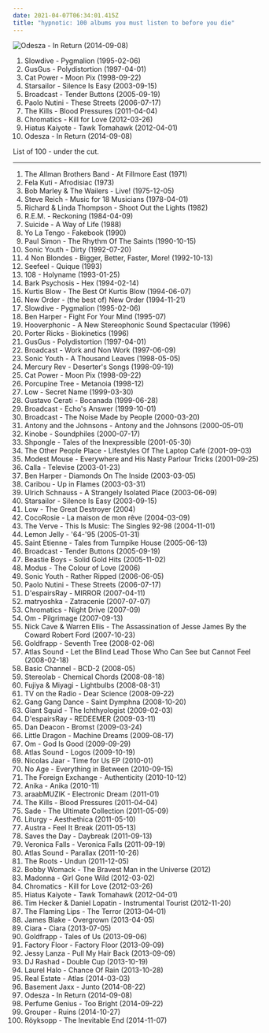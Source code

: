 ```yaml
---
date: 2021-04-07T06:34:01.415Z
title: "hypnotic: 100 albums you must listen to before you die"
---
```

![Odesza - In Return (2014-09-08)](http://coverartarchive.org/release/352ed422-6ff3-45e4-ad0b-60d7111ca67a/8241101268-500.jpg "Odesza - In Return (2014-09-08)")
<ol class="albums">
<li data-cover="https://img.discogs.com/fFoc3CnP3PL9Vpv3wihBhmRg83Y=/fit-in/600x600/filters:strip_icc():format(jpeg):mode_rgb():quality(90)/discogs-images/R-584370-1217716047.jpeg.jpg" data-tags="shoegaze, ambient, dream pop" role="button">Slowdive - Pygmalion (1995-02-06)</li>
<li data-cover="http://coverartarchive.org/release/dcb928fa-c187-4988-a2a4-bbd227165e15/2942354800-500.jpg" data-tags="electronic, electronica, trip-hop, indie rock, quirky, energetic, literate, confident, hypnotic, somber, complex, trippy, sophisticated, alternative dance, cerebral, playful, partying, sensual, imagination, soothing, stylish, boisterous" role="button">GusGus - Polydistortion (1997-04-01)</li>
<li data-cover="http://coverartarchive.org/release/5d58d210-a58c-4532-a2f5-54c6001a063d/12639050704-500.jpg" data-tags="90s, indie, mellow" role="button">Cat Power - Moon Pix (1998-09-22)</li>
<li data-cover="https://img.discogs.com/jrWVzobDRoF5M8iFRO0_ha-z8PQ=/fit-in/600x592/filters:strip_icc():format(jpeg):mode_rgb():quality(90)/discogs-images/R-434193-1482085620-7376.jpeg.jpg" data-tags="britpop, indie rock" role="button">Starsailor - Silence Is Easy (2003-09-15)</li>
<li data-cover="https://img.discogs.com/x5XWYaU2aOnpU8xbFKnUgoK6g30=/fit-in/600x603/filters:strip_icc():format(jpeg):mode_rgb():quality(90)/discogs-images/R-1697338-1393017938-1651.jpeg.jpg" data-tags="indie, electronic, psychedelic, dream pop, warp" role="button">Broadcast - Tender Buttons (2005-09-19)</li>
<li data-cover="http://coverartarchive.org/release/0f6aee88-6d56-34d2-a628-eead929a45e3/6358999364-500.jpg" data-tags="pop, singer-songwriter, indie" role="button">Paolo Nutini - These Streets (2006-07-17)</li>
<li data-cover="http://coverartarchive.org/release/2fdc63e1-b76f-3b85-ad4e-73baaa106a43/3374180506-500.jpg" data-tags="garage rock" role="button">The Kills - Blood Pressures (2011-04-04)</li>
<li data-cover="http://coverartarchive.org/release/cce19567-04a2-47df-95fb-7101c51b8d54/1852737642-500.jpg" data-tags="electronic" role="button">Chromatics - Kill for Love (2012-03-26)</li>
<li data-cover="http://coverartarchive.org/release/09fade80-bd8a-4c08-9a00-cf1dcc7bc91c/9068009686-500.jpg" data-tags="dreamy, relaxed, reflective, whimsical, passionate, introspective, spiritual, intense, dramatic, reflection, hypnotic, intimate, uplifting, meditative, precious, cerebral, relaxation, lively, shimmering, knotty, daydreaming, sony music, flying buddha, livesoncoffee-getit" role="button">Hiatus Kaiyote - Tawk Tomahawk (2012-04-01)</li>
<li data-cover="http://coverartarchive.org/release/352ed422-6ff3-45e4-ad0b-60d7111ca67a/8241101268-500.jpg" data-tags="electronic, electronica, indie electronic, driving, energetic, summer, confident, hypnotic, light, summery, slick, stylish, lively, day driving, boisterous, hanging out, 1 raz" role="button">Odesza - In Return (2014-09-08)</li>
</ol>
List of 100 - under the cut.
<!-- more -->

_________________

<ol class="albums">
<li data-cover="https://img.discogs.com/mic1l-p28zoqxQguKjabmbJV5Hg=/fit-in/600x519/filters:strip_icc():format(jpeg):mode_rgb():quality(90)/discogs-images/R-9031515-1473598344-7417.mpo.jpg" data-tags="classic rock, southern rock, blues, live, rock, 70s" role="button">
The Allman Brothers Band - At Fillmore East (1971)
</li>
<li data-cover="http://coverartarchive.org/release/70d95ff0-d859-4dfa-85ab-3a12088139ce/18557256651-500.jpg" data-tags="passionate, confident, afrobeat, confrontational, provocative, hypnotic, earthy, afro-pop, international, afro-beat, west african, boisterous, highlife, fela kuti, odeon records, african traditions" role="button">
Fela Kuti - Afrodisiac (1973)
</li>
<li data-cover="http://coverartarchive.org/release/0fa2416d-3813-4639-90d4-c308779b3802/5478169435-500.jpg" data-tags="reggae" role="button">
Bob Marley & The Wailers - Live! (1975-12-05)
</li>
<li data-cover="http://coverartarchive.org/release/d20a18df-c71f-484c-8d41-fdea1abb1f26/18584699933-500.jpg" data-tags="minimalism" role="button">
Steve Reich - Music for 18 Musicians (1978-04-01)
</li>
<li data-cover="https://img.discogs.com/iJoht-GM1PJ17vaicaggcMaEd7s=/fit-in/600x598/filters:strip_icc():format(jpeg):mode_rgb():quality(90)/discogs-images/R-2176551-1360702775-3112.jpeg.jpg" data-tags="80s, folk rock, rs500" role="button">
Richard & Linda Thompson - Shoot Out the Lights (1982)
</li>
<li data-cover="http://coverartarchive.org/release/de648d37-7c2d-3736-aa58-96c6063a2bc5/16234492222-500.jpg" data-tags="80s, alternative rock, indie" role="button">
R.E.M. - Reckoning (1984-04-09)
</li>
<li data-cover="http://coverartarchive.org/release/96927d37-b9b3-418b-a7a0-4409cab13b02/14157689479-500.jpg" data-tags="electronic" role="button">
Suicide - A Way of Life (1988)
</li>
<li data-cover="http://coverartarchive.org/release/eeafb0aa-d6ef-48bc-b030-d9cb856e387a/26742132095-500.jpg" data-tags="90s" role="button">
Yo La Tengo - Fakebook (1990)
</li>
<li data-cover="http://coverartarchive.org/release/c3cc8297-a32a-470c-9072-dfffd2b50aef/9245727847-500.jpg" data-tags="singer-songwriter, world" role="button">
Paul Simon - The Rhythm Of The Saints (1990-10-15)
</li>
<li data-cover="http://coverartarchive.org/release/c8c59a0a-5464-4eac-8251-5cfa102de5ac/15872226838-500.jpg" data-tags="alternative, 90s, alternative rock" role="button">
Sonic Youth - Dirty (1992-07-20)
</li>
<li data-cover="http://coverartarchive.org/release/802a9b0f-76f1-48b1-a386-453aa6760950/8528725183-500.jpg" data-tags="alternative rock, female vocalists, 90s, rock" role="button">
4 Non Blondes - Bigger, Better, Faster, More! (1992-10-13)
</li>
<li data-cover="https://img.discogs.com/Mk3Ff6v2TwuIv_NWEJNcvksKaE8=/fit-in/600x529/filters:strip_icc():format(jpeg):mode_rgb():quality(90)/discogs-images/R-15619-1194241559.jpeg.jpg" data-tags="downtempo, ambient" role="button">
Seefeel - Quique (1993)
</li>
<li data-cover="https://img.discogs.com/DkbzpYdrQvByTrzZdu5Xs4CMjVA=/fit-in/600x600/filters:strip_icc():format(jpeg):mode_rgb():quality(90)/discogs-images/R-1070004-1474234656-2103.jpeg.jpg" data-tags="hypnotic" role="button">
108 - Holyname (1993-01-25)
</li>
<li data-cover="https://img.discogs.com/7MCsHa1bF0JNw2G-brCH9em5i7M=/fit-in/600x582/filters:strip_icc():format(jpeg):mode_rgb():quality(90)/discogs-images/R-82164-1164853284.jpeg.jpg" data-tags="post-rock" role="button">
Bark Psychosis - Hex (1994-02-14)
</li>
<li data-cover="https://img.discogs.com/YgpHNzX8N5naVrHQJJN-Eo7SfKk=/fit-in/477x469/filters:strip_icc():format(jpeg):mode_rgb():quality(90)/discogs-images/R-8251321-1499979577-8542.png.jpg" data-tags="rap" role="button">
Kurtis Blow - The Best Of Kurtis Blow (1994-06-07)
</li>
<li data-cover="http://coverartarchive.org/release/983ae253-215e-4f6c-8411-fa7ddcec2d94/19120789325-500.jpg" data-tags="80s, synthpop, electronic, new wave" role="button">
New Order - (the best of) New Order (1994-11-21)
</li>
<li data-cover="https://img.discogs.com/fFoc3CnP3PL9Vpv3wihBhmRg83Y=/fit-in/600x600/filters:strip_icc():format(jpeg):mode_rgb():quality(90)/discogs-images/R-584370-1217716047.jpeg.jpg" data-tags="shoegaze, ambient, dream pop" role="button">
Slowdive - Pygmalion (1995-02-06)
</li>
<li data-cover="http://coverartarchive.org/release/ce04d4ed-9cda-4d1d-8304-33f143db0b6a/6375099104-500.jpg" data-tags="blues, rock, acoustic" role="button">
Ben Harper - Fight For Your Mind (1995-07)
</li>
<li data-cover="http://coverartarchive.org/release/e74a9244-b5b4-3f25-8526-f9fb31fe52f7/11004417052-500.jpg" data-tags="trip-hop" role="button">
Hooverphonic - A New Stereophonic Sound Spectacular (1996)
</li>
<li data-cover="http://coverartarchive.org/release/feb53672-0025-479a-83b5-959419c31162/4353733802-500.jpg" data-tags="electronic, techno, minimal, dub techno, porter ricks" role="button">
Porter Ricks - Biokinetics (1996)
</li>
<li data-cover="http://coverartarchive.org/release/dcb928fa-c187-4988-a2a4-bbd227165e15/2942354800-500.jpg" data-tags="electronic, electronica, trip-hop, indie rock, quirky, energetic, literate, confident, hypnotic, somber, complex, trippy, sophisticated, alternative dance, cerebral, playful, partying, sensual, imagination, soothing, stylish, boisterous" role="button">
GusGus - Polydistortion (1997-04-01)
</li>
<li data-cover="http://coverartarchive.org/release/09d62aa5-a265-4cb2-b3e4-da80c0e60d9d/6009849109-500.jpg" data-tags="electronic, dream pop, indie, psychedelic, 90s" role="button">
Broadcast - Work and Non Work (1997-06-09)
</li>
<li data-cover="https://img.discogs.com/qeSNS31G6vJ758RVSQm4W6ho6nI=/fit-in/439x380/filters:strip_icc():format(jpeg):mode_rgb():quality(90)/discogs-images/R-4879756-1378290331-3017.jpeg.jpg" data-tags="experimental, alternative" role="button">
Sonic Youth - A Thousand Leaves (1998-05-05)
</li>
<li data-cover="https://img.discogs.com/hjR-SntUXesfMsJl8QZ9hC2jUlM=/fit-in/600x600/filters:strip_icc():format(jpeg):mode_rgb():quality(90)/discogs-images/R-3193896-1579926468-6100.jpeg.jpg" data-tags="dream pop" role="button">
Mercury Rev - Deserter's Songs (1998-09-19)
</li>
<li data-cover="http://coverartarchive.org/release/5d58d210-a58c-4532-a2f5-54c6001a063d/12639050704-500.jpg" data-tags="90s, indie, mellow" role="button">
Cat Power - Moon Pix (1998-09-22)
</li>
<li data-cover="http://coverartarchive.org/release/2a8213c4-1a96-30f3-ad02-9f3354b812fd/1224860395-500.jpg" data-tags="progressive rock, ambient, psychedelic" role="button">
Porcupine Tree - Metanoia (1998-12)
</li>
<li data-cover="https://img.discogs.com/CHNcPnuEh8wXeeCBy4GdJMTqGDQ=/fit-in/363x363/filters:strip_icc():format(jpeg):mode_rgb():quality(90)/discogs-images/R-2262560-1362436506-6613.gif.jpg" data-tags="kranky" role="button">
Low - Secret Name (1999-03-30)
</li>
<li data-cover="http://coverartarchive.org/release/8a36348d-c96b-46c3-adc6-faf765597a07/15933513236-500.jpg" data-tags="rock argentino, rock en espanol, electronic" role="button">
Gustavo Cerati - Bocanada (1999-06-28)
</li>
<li data-cover="https://img.discogs.com/uAijLGtWlJXfh--0l2ljVkXPBrk=/fit-in/600x600/filters:strip_icc():format(jpeg):mode_rgb():quality(90)/discogs-images/R-3668-1468409952-1004.jpeg.jpg" data-tags="electronic, electronica, indie rock, indie electronic, post-rock, downtempo, druggy, ambient pop, psychedelic pop, dreamy, reflective, atmospheric, whimsical, late night, dream pop, clinical, literate, ethereal, fractured, wry, dramatic, introspection, reflection, eerie, hypnotic, spacey, psychedelic rock, trippy, sophisticated, poignant, detached, playful, sunday afternoon, sweet, solitude, delicate, light, background music, nocturnal, imagination, avant-pop, refined, stylish, wintry, hanging out, restrained, sparkling, circular, innocent, spiked-candy radio, space-age, retro-futuristic, julian house album art, ashich party" role="button">
Broadcast - Echo's Answer (1999-10-01)
</li>
<li data-cover="https://img.discogs.com/Wb2clSHhJ4_ZOv69eP7kTPBiBOw=/fit-in/600x604/filters:strip_icc():format(jpeg):mode_rgb():quality(90)/discogs-images/R-3194-1145339641.jpeg.jpg" data-tags="electronica, warp" role="button">
Broadcast - The Noise Made by People (2000-03-20)
</li>
<li data-cover="https://img.discogs.com/2Nsb4ANVHI78wwu_I9bV5338tgs=/fit-in/600x595/filters:strip_icc():format(jpeg):mode_rgb():quality(90)/discogs-images/R-238611-1337445441-3800.jpeg.jpg" data-tags="chamber pop, piano" role="button">
Antony and the Johnsons - Antony and the Johnsons (2000-05-01)
</li>
<li data-cover="http://coverartarchive.org/release/ca8615f2-a0df-38a3-904e-6eaacb5166ff/28701723383-500.jpg" data-tags="trip-hop, downtempo" role="button">
Kinobe - Soundphiles (2000-07-17)
</li>
<li data-cover="https://img.discogs.com/Dv7Pgio7LPFqdKat1yi0UynK8g4=/fit-in/600x600/filters:strip_icc():format(jpeg):mode_rgb():quality(90)/discogs-images/R-73839-1477425849-1942.jpeg.jpg" data-tags="psychedelic" role="button">
Shpongle - Tales of the Inexpressible (2001-05-30)
</li>
<li data-cover="http://coverartarchive.org/release/496f6f0b-d763-4759-bab8-81a96d18964e/1696126538-500.jpg" data-tags="techno" role="button">
The Other People Place - Lifestyles Of The Laptop Café (2001-09-03)
</li>
<li data-cover="http://coverartarchive.org/release/00d3fb06-bb1c-4f92-b7b6-13b08afe7b89/12241150919-500.jpg" data-tags="indie rock, indie" role="button">
Modest Mouse - Everywhere and His Nasty Parlour Tricks (2001-09-25)
</li>
<li data-cover="https://img.discogs.com/S5DvNb7JaCGGp74F71sNGGlvlPY=/fit-in/600x593/filters:strip_icc():format(jpeg):mode_rgb():quality(90)/discogs-images/R-381684-1231534113.jpeg.jpg" data-tags="hypnotic, somber, when despondent, not streamable at all" role="button">
Calla - Televise (2003-01-23)
</li>
<li data-cover="http://coverartarchive.org/release/5e500047-978a-44d4-84ef-f714be4235ec/16071252194-500.jpg" data-tags="rock, soul, blues, ben harper" role="button">
Ben Harper - Diamonds On The Inside (2003-03-05)
</li>
<li data-cover="https://img.discogs.com/90XGHPelNMn_HV8ZXq0u7aQsRfc=/fit-in/500x500/filters:strip_icc():format(jpeg):mode_rgb():quality(90)/discogs-images/R-4494422-1366489225-8638.jpeg.jpg" data-tags="electronic, experimental, domino" role="button">
Caribou - Up in Flames (2003-03-31)
</li>
<li data-cover="http://coverartarchive.org/release/4da446f6-d2c4-3c1d-bbd5-2827edd023a2/11858141676-500.jpg" data-tags="electronic, ambient" role="button">
Ulrich Schnauss - A Strangely Isolated Place (2003-06-09)
</li>
<li data-cover="https://img.discogs.com/jrWVzobDRoF5M8iFRO0_ha-z8PQ=/fit-in/600x592/filters:strip_icc():format(jpeg):mode_rgb():quality(90)/discogs-images/R-434193-1482085620-7376.jpeg.jpg" data-tags="britpop, indie rock" role="button">
Starsailor - Silence Is Easy (2003-09-15)
</li>
<li data-cover="https://img.discogs.com/TxJKZ4bR1eTxNRKg41uQlj9OIH8=/fit-in/600x587/filters:strip_icc():format(jpeg):mode_rgb():quality(90)/discogs-images/R-400180-1330515072.jpeg.jpg" data-tags="rock, indie rock, sub pop" role="button">
Low - The Great Destroyer (2004)
</li>
<li data-cover="http://coverartarchive.org/release/2215c1a3-e239-4330-8365-9021e44304b7/3765840753-500.jpg" data-tags="indie" role="button">
CocoRosie - La maison de mon rêve (2004-03-09)
</li>
<li data-cover="http://coverartarchive.org/release/c8130bea-adf4-4c8f-8784-594e537e1082/20162514827-500.jpg" data-tags="britpop" role="button">
The Verve - This Is Music: The Singles 92-98 (2004-11-01)
</li>
<li data-cover="http://coverartarchive.org/release/cbb9cd2c-6cb4-34f6-b0cc-cd8cc63bf06d/3431742462-500.jpg" data-tags="electronica" role="button">
Lemon Jelly - '64-'95 (2005-01-31)
</li>
<li data-cover="https://img.discogs.com/zgyOYjzQV34L8Y59OmN5rxKF5o0=/fit-in/599x596/filters:strip_icc():format(jpeg):mode_rgb():quality(90)/discogs-images/R-610332-1243877892.jpeg.jpg" data-tags="playful, carefree, relaxed, lush, summertime" role="button">
Saint Etienne - Tales from Turnpike House (2005-06-13)
</li>
<li data-cover="https://img.discogs.com/x5XWYaU2aOnpU8xbFKnUgoK6g30=/fit-in/600x603/filters:strip_icc():format(jpeg):mode_rgb():quality(90)/discogs-images/R-1697338-1393017938-1651.jpeg.jpg" data-tags="indie, electronic, psychedelic, dream pop, warp" role="button">
Broadcast - Tender Buttons (2005-09-19)
</li>
<li data-cover="https://img.discogs.com/ST9KW2ZxU6UQkbvAd0tmQkWjtsg=/fit-in/541x490/filters:strip_icc():format(jpeg):mode_rgb():quality(90)/discogs-images/R-8894620-1470968847-7555.jpeg.jpg" data-tags="hip-hop" role="button">
Beastie Boys - Solid Gold Hits (2005-11-02)
</li>
<li data-cover="https://img.discogs.com/jHAwF2obSvLb60gyHjO5nELWdME=/fit-in/599x600/filters:strip_icc():format(jpeg):mode_rgb():quality(90)/discogs-images/R-2125967-1265452903.jpeg.jpg" data-tags="new age, ambient, electronic, trip-hop, world fusion, chillout" role="button">
Modus - The Colour of Love (2006)
</li>
<li data-cover="https://img.discogs.com/w7C3d8OHmFjsMS3t3Tvx8WQSFRo=/fit-in/400x391/filters:strip_icc():format(jpeg):mode_rgb():quality(90)/discogs-images/R-5119480-1385028132-2136.jpeg.jpg" data-tags="alternative rock" role="button">
Sonic Youth - Rather Ripped (2006-06-05)
</li>
<li data-cover="http://coverartarchive.org/release/0f6aee88-6d56-34d2-a628-eead929a45e3/6358999364-500.jpg" data-tags="pop, singer-songwriter, indie" role="button">
Paolo Nutini - These Streets (2006-07-17)
</li>
<li data-cover="https://img.discogs.com/ivlCXvUaRvIfAJN6yQz9l1idr5Q=/fit-in/475x462/filters:strip_icc():format(jpeg):mode_rgb():quality(90)/discogs-images/R-1488527-1230477522.jpeg.jpg" data-tags="visual kei" role="button">
D'espairsRay - MIRROR (2007-04-11)
</li>
<li data-cover="http://coverartarchive.org/release/3af2f2ee-49bd-4a02-9dd0-02abab0a8426/3000000518-500.jpg" data-tags="female vocalists, japanese" role="button">
matryoshka - Zatracenie (2007-07-07)
</li>
<li data-cover="http://coverartarchive.org/release/28eb699a-f254-4873-8afb-557aea44c884/5614369854-500.jpg" data-tags="italians do it better, electronic, electronica, synthpop" role="button">
Chromatics - Night Drive (2007-09)
</li>
<li data-cover="http://coverartarchive.org/release/48479a6c-734a-4adc-ac78-cecfa94ca894/11089774828-500.jpg" data-tags="psychedelic, stoner metal" role="button">
Om - Pilgrimage (2007-09-13)
</li>
<li data-cover="http://coverartarchive.org/release/27726944-0886-3373-b692-0e9324637870/4083569167-500.jpg" data-tags="soundtrack" role="button">
Nick Cave & Warren Ellis - The Assassination of Jesse James By the Coward Robert Ford (2007-10-23)
</li>
<li data-cover="https://img.discogs.com/73mAPAbvKt1kGGKSDvi5DG3ow9k=/fit-in/600x595/filters:strip_icc():format(jpeg):mode_rgb():quality(90)/discogs-images/R-7625635-1445709296-7336.jpeg.jpg" data-tags="female vocalists, downtempo, trip-hop" role="button">
Goldfrapp - Seventh Tree (2008-02-06)
</li>
<li data-cover="http://coverartarchive.org/release/0abc19a9-af51-41c5-88e3-0dd4a5f40ae8/27829592789-500.jpg" data-tags="00s" role="button">
Atlas Sound - Let the Blind Lead Those Who Can See but Cannot Feel (2008-02-18)
</li>
<li data-cover="http://coverartarchive.org/release/1b43a144-f4be-4365-b376-947d93586550/4507021160-500.jpg" data-tags="techno, minimal techno, ominous, late night, club, clinical, winter, intense, hypnotic, paranoid, cold, cerebral, detached, sparse, nocturnal, bleak, unsettling, urgent, night driving" role="button">
Basic Channel - BCD-2 (2008-05)
</li>
<li data-cover="https://img.discogs.com/qCPATWg5xOhhsoUkUZ36dlYlKFE=/fit-in/595x600/filters:strip_icc():format(jpeg):mode_rgb():quality(90)/discogs-images/R-1789141-1243419380.jpeg.jpg" data-tags="post-rock" role="button">
Stereolab - Chemical Chords (2008-08-18)
</li>
<li data-cover="http://coverartarchive.org/release/0588edb2-ac4f-4b71-bca5-faeb0947ec4c/24650516354-500.jpg" data-tags="electronic" role="button">
Fujiya & Miyagi - Lightbulbs (2008-08-31)
</li>
<li data-cover="http://coverartarchive.org/release/746067ad-88f0-4426-b5a5-7313b186488c/22393792907-500.jpg" data-tags="indie, indie rock, alternative, experimental" role="button">
TV on the Radio - Dear Science (2008-09-22)
</li>
<li data-cover="http://coverartarchive.org/release/14fd17cd-9483-442a-bc76-a0315c8ddf1e/7202308649-500.jpg" data-tags="electronic, experimental" role="button">
Gang Gang Dance - Saint Dymphna (2008-10-20)
</li>
<li data-cover="https://img.discogs.com/bKKaoaQCA2aak43BD1APQPJT5wk=/fit-in/371x416/filters:strip_icc():format(jpeg):mode_rgb():quality(90)/discogs-images/R-1921521-1252604182.jpeg.jpg" data-tags="post-metal, progressive metal, post-rock, sludge" role="button">
Giant Squid - The Ichthyologist (2009-02-03)
</li>
<li data-cover="https://img.discogs.com/sFo4vk_MoEKeOQm7jpS0yXduJkQ=/fit-in/600x600/filters:strip_icc():format(jpeg):mode_rgb():quality(90)/discogs-images/R-2559659-1290440714.jpeg.jpg" data-tags="j-metal" role="button">
D'espairsRay - REDEEMER (2009-03-11)
</li>
<li data-cover="http://coverartarchive.org/release/3bb79800-0644-4e8d-8274-0775a74de3ad/3302404966-500.jpg" data-tags="experimental" role="button">
Dan Deacon - Bromst (2009-03-24)
</li>
<li data-cover="https://img.discogs.com/5fhYAthYMO7Zk-qhzSStks4MKHk=/fit-in/150x150/filters:strip_icc():format(jpeg):mode_rgb():quality(90)/discogs-images/R-1890282-1250423172.jpeg.jpg" data-tags="electronic, electronica, trip-hop" role="button">
Little Dragon - Machine Dreams (2009-08-17)
</li>
<li data-cover="http://coverartarchive.org/release/4d62e8fb-5371-33b0-aac7-c5ab0d956329/11089715437-500.jpg" data-tags="stoner rock, psychedelic, stoner metal" role="button">
Om - God Is Good (2009-09-29)
</li>
<li data-cover="https://img.discogs.com/j_4O07I17SUQYM7RRn5vXX_eEnI=/fit-in/200x199/filters:strip_icc():format(jpeg):mode_rgb():quality(90)/discogs-images/R-1970873-1255853655.jpeg.jpg" data-tags="4ad" role="button">
Atlas Sound - Logos (2009-10-19)
</li>
<li data-cover="https://img.discogs.com/TIqxnoTpA7z5LauoG5w4AhA-pJs=/fit-in/200x200/filters:strip_icc():format(jpeg):mode_rgb():quality(90)/discogs-images/R-1298485-1247495388.jpeg.jpg" data-tags="electro-techno" role="button">
Nicolas Jaar - Time for Us EP (2010-01)
</li>
<li data-cover="http://coverartarchive.org/release/aa29b9f3-4525-3982-9d4b-76c87f37a43b/2868845098-500.jpg" data-tags="noise rock" role="button">
No Age - Everything in Between (2010-09-15)
</li>
<li data-cover="http://coverartarchive.org/release/11885eed-406b-4da4-8935-ed2d90987214/22891210635-500.jpg" data-tags="romantic, dreamy, reflective, passionate, introspective, gentle, rnb, hypnotic, intimate, yearning, sophisticated, heartbreak, neo-soul, heartache, comfort, breakup, bitter, powerful, lush, weary, bleak, soothing, cathartic, in love, languid, restrained, the foreign exchang" role="button">
The Foreign Exchange - Authenticity (2010-10-12)
</li>
<li data-cover="https://img.discogs.com/ASYC1WJYsNXjZ288Z1_x5gqAwMk=/fit-in/600x600/filters:strip_icc():format(jpeg):mode_rgb():quality(90)/discogs-images/R-2555960-1296238358.jpeg.jpg" data-tags="indie pop, krautrock, psychedelic rock" role="button">
Anika - Anika (2010-11)
</li>
<li data-cover="https://img.discogs.com/c1ZMbrBIJGu3HhQOaJBawIoDJQw=/fit-in/600x600/filters:strip_icc():format(jpeg):mode_rgb():quality(90)/discogs-images/R-3154062-1318245920.jpeg.jpg" data-tags="trance, electronic" role="button">
araabMUZIK - Electronic Dream (2011-01)
</li>
<li data-cover="http://coverartarchive.org/release/2fdc63e1-b76f-3b85-ad4e-73baaa106a43/3374180506-500.jpg" data-tags="garage rock" role="button">
The Kills - Blood Pressures (2011-04-04)
</li>
<li data-cover="http://coverartarchive.org/release/9bcc6dd4-3edd-45ba-a7ab-08f67191036f/16645104299-500.jpg" data-tags="sade, soul, romantic" role="button">
Sade - The Ultimate Collection (2011-05-09)
</li>
<li data-cover="http://coverartarchive.org/release/216dc68b-c7db-4c5f-b054-753d6d3fd1d1/12911239802-500.jpg" data-tags="black metal, metal" role="button">
Liturgy - Aesthethica (2011-05-10)
</li>
<li data-cover="http://coverartarchive.org/release/5e8aec59-129c-4cb4-b894-5e59edb5c4ca/4261741516-500.jpg" data-tags="indie electronic, new wave, alternative, synthpop" role="button">
Austra - Feel It Break (2011-05-13)
</li>
<li data-cover="https://img.discogs.com/u9-_8zr6HcoOOSFr4otuCM_yehs=/fit-in/220x220/filters:strip_icc():format(jpeg):mode_rgb():quality(90)/discogs-images/R-3229235-1321426120.jpeg.jpg" data-tags="indie, alternative rock, pop rock, easy listening, emotional, hypnotic, hauntingly beautiful, concept album, comforting, worth the wait, fucking good music, lyrically brilliant, relatable, conclusion, change in style, daybreak trilogy" role="button">
Saves the Day - Daybreak (2011-09-13)
</li>
<li data-cover="https://img.discogs.com/5-wKfZ6guUrTF_re2XftBVpdZAg=/fit-in/600x600/filters:strip_icc():format(jpeg):mode_rgb():quality(90)/discogs-images/R-3068322-1314210373.jpeg.jpg" data-tags="indie pop" role="button">
Veronica Falls - Veronica Falls (2011-09-19)
</li>
<li data-cover="http://coverartarchive.org/release/62469f0f-483f-4d13-a061-c0768f21872e/24573498035-500.jpg" data-tags="alternative, 4ad" role="button">
Atlas Sound - Parallax (2011-10-26)
</li>
<li data-cover="http://coverartarchive.org/release/17105002-a6fd-4f92-9589-aa7f98073638/4785732549-500.jpg" data-tags="hip hop" role="button">
The Roots - Undun (2011-12-05)
</li>
<li data-cover="https://img.discogs.com/3eXRYIwql3bqKRebawNgqXRnoFU=/fit-in/454x350/filters:strip_icc():format(jpeg):mode_rgb():quality(90)/discogs-images/R-7069252-1432995919-5786.jpeg.jpg" data-tags="soul" role="button">
Bobby Womack - The Bravest Man in the Universe (2012)
</li>
<li data-cover="https://img.discogs.com/Qgq0-RXzpPn9DJTZtg1P23gUWlU=/fit-in/600x606/filters:strip_icc():format(jpeg):mode_rgb():quality(90)/discogs-images/R-3782966-1510138621-5071.jpeg.jpg" data-tags="dance, pop" role="button">
Madonna - Girl Gone Wild (2012-03-02)
</li>
<li data-cover="http://coverartarchive.org/release/cce19567-04a2-47df-95fb-7101c51b8d54/1852737642-500.jpg" data-tags="electronic" role="button">
Chromatics - Kill for Love (2012-03-26)
</li>
<li data-cover="http://coverartarchive.org/release/09fade80-bd8a-4c08-9a00-cf1dcc7bc91c/9068009686-500.jpg" data-tags="dreamy, relaxed, reflective, whimsical, passionate, introspective, spiritual, intense, dramatic, reflection, hypnotic, intimate, uplifting, meditative, precious, cerebral, relaxation, lively, shimmering, knotty, daydreaming, sony music, flying buddha, livesoncoffee-getit" role="button">
Hiatus Kaiyote - Tawk Tomahawk (2012-04-01)
</li>
<li data-cover="http://coverartarchive.org/release/072d227a-c19e-481c-9d4e-48cf05bab079/4499107497-500.jpg" data-tags="ambient, hypnotic" role="button">
Tim Hecker & Daniel Lopatin - Instrumental Tourist (2012-11-20)
</li>
<li data-cover="https://img.discogs.com/S26wNV1io5Yx19HkUbg1YwRa9ug=/fit-in/600x600/filters:strip_icc():format(jpeg):mode_rgb():quality(90)/discogs-images/R-6999033-1431357387-8924.jpeg.jpg" data-tags="experimental, neo-psychedelia" role="button">
The Flaming Lips - The Terror (2013-04-01)
</li>
<li data-cover="https://img.discogs.com/Fc3zWW02lcBDhoIb7F0GNqH6Cpk=/fit-in/600x599/filters:strip_icc():format(jpeg):mode_rgb():quality(90)/discogs-images/R-4468927-1462915153-5331.jpeg.jpg" data-tags="electronic, soul" role="button">
James Blake - Overgrown (2013-04-05)
</li>
<li data-cover="http://coverartarchive.org/release/2a47e508-55f6-4d33-b18e-44e8f78785a3/6237120485-500.jpg" data-tags="pop, r&b" role="button">
Ciara - Ciara (2013-07-05)
</li>
<li data-cover="http://coverartarchive.org/release/6b18b30a-e578-41eb-8d3d-1ff4a6a22d9d/12859926570-500.jpg" data-tags="trip-hop, electronic, chamber pop, art pop" role="button">
Goldfrapp - Tales of Us (2013-09-06)
</li>
<li data-cover="http://coverartarchive.org/release/6ad46321-76b9-4a96-b453-2d5494e5d561/8268789783-500.jpg" data-tags="electronic" role="button">
Factory Floor - Factory Floor (2013-09-09)
</li>
<li data-cover="http://coverartarchive.org/release/af5c546c-b840-40b0-905c-24dbff1c09fd/5166426291-500.jpg" data-tags="synthpop" role="button">
Jessy Lanza - Pull My Hair Back (2013-09-09)
</li>
<li data-cover="http://coverartarchive.org/release/cf018964-9465-4dea-922b-98c55812e06f/5594631960-500.jpg" data-tags="electronic, juke" role="button">
DJ Rashad - Double Cup (2013-10-19)
</li>
<li data-cover="http://coverartarchive.org/release/eaf12e7e-3234-41a1-8b75-f2678fdf97ce/5491253416-500.jpg" data-tags="experimental, techno, idm, hyperdub, 10s, monochrome album covers" role="button">
Laurel Halo - Chance Of Rain (2013-10-28)
</li>
<li data-cover="http://coverartarchive.org/release/c93c34bc-163f-49c8-974e-c9895f03851e/6478054219-500.jpg" data-tags="indie rock" role="button">
Real Estate - Atlas (2014-03-03)
</li>
<li data-cover="http://coverartarchive.org/release/ba6f8fb6-5394-4160-8a9d-73504c2d3cfa/8169040089-500.jpg" data-tags="electronica, house, progressive house, left-field house" role="button">
Basement Jaxx - Junto (2014-08-22)
</li>
<li data-cover="http://coverartarchive.org/release/352ed422-6ff3-45e4-ad0b-60d7111ca67a/8241101268-500.jpg" data-tags="electronic, electronica, indie electronic, driving, energetic, summer, confident, hypnotic, light, summery, slick, stylish, lively, day driving, boisterous, hanging out, 1 raz" role="button">
Odesza - In Return (2014-09-08)
</li>
<li data-cover="http://coverartarchive.org/release/b152df81-9311-4f9e-9eb6-659ade6a8c06/8512126596-500.jpg" data-tags="ambient, experimental, chamber pop, art pop" role="button">
Perfume Genius - Too Bright (2014-09-22)
</li>
<li data-cover="http://coverartarchive.org/release/aaed190c-fc3a-43c2-acdd-aa06b390b9cf/10369854892-500.jpg" data-tags="ambient" role="button">
Grouper - Ruins (2014-10-27)
</li>
<li data-cover="http://coverartarchive.org/release/7704bdf5-5fcd-4f80-a759-30fba880bfe6/8762633349-500.jpg" data-tags="electronic, downtempo" role="button">
Röyksopp - The Inevitable End (2014-11-07)
</li>
</ol>